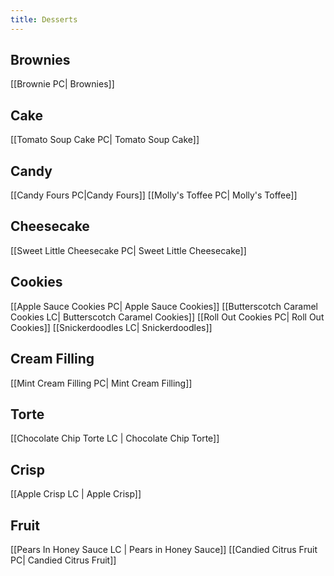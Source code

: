 ```yaml
---
title: Desserts
---
```

## Brownies
[[Brownie PC| Brownies]]
## Cake
[[Tomato Soup Cake PC| Tomato Soup Cake]]
## Candy
[[Candy Fours PC|Candy Fours]]
[[Molly's Toffee PC| Molly's Toffee]]
## Cheesecake
[[Sweet Little Cheesecake PC| Sweet Little Cheesecake]]
## Cookies
[[Apple Sauce Cookies PC| Apple Sauce Cookies]]
[[Butterscotch Caramel Cookies LC| Butterscotch Caramel Cookies]]
[[Roll Out Cookies PC| Roll Out Cookies]]
[[Snickerdoodles LC| Snickerdoodles]]
## Cream Filling
[[Mint Cream Filling PC| Mint Cream Filling]]
## Torte
[[Chocolate Chip Torte LC | Chocolate Chip Torte]]

## Crisp
[[Apple Crisp LC | Apple Crisp]]

## Fruit
[[Pears In Honey Sauce LC | Pears in Honey Sauce]]
[[Candied Citrus Fruit PC| Candied Citrus Fruit]]